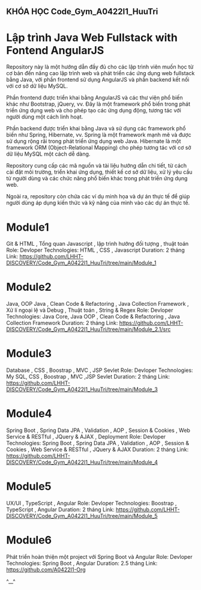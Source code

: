## KHÓA HỌC Code_Gym_A0422I1_HuuTri
# Lập trình Java Web Fullstack with Fontend AngularJS
 Repository này là một hướng dẫn đầy đủ cho các lập trình viên muốn học từ cơ bản đến nâng cao lập trình web và phát triển các ứng dụng web fullstack bằng Java,
 với phần frontend sử dụng AngularJS và phần backend kết nối với cơ sở dữ liệu MySQL.

Phần frontend được triển khai bằng AngularJS và các thư viện phổ biến khác như Bootstrap, jQuery, vv.
Đây là một framework phổ biến trong phát triển ứng dụng web và cho phép tạo các ứng dụng động, tương tác với người dùng một cách linh hoạt.

Phần backend được triển khai bằng Java và sử dụng các framework phổ biến như Spring, Hibernate, vv.
Spring là một framework mạnh mẽ và được sử dụng rộng rãi trong phát triển ứng dụng web Java. Hibernate là một framework ORM (Object-Relational Mapping)
cho phép tương tác với cơ sở dữ liệu MySQL một cách dễ dàng.

Repository cung cấp các mã nguồn và tài liệu hướng dẫn chi tiết, từ cách cài đặt môi trường, triển khai ứng dụng, 
thiết kế cơ sở dữ liệu, xử lý yêu cầu từ người dùng và các chức năng phổ biến khác trong phát triển ứng dụng web.

Ngoài ra, repository còn chứa các ví dụ minh họa và dự án thực tế để giúp người dùng áp dụng kiến thức và kỹ năng của mình vào các dự án thực tế.

# Module1
Git & HTML , Tổng quan Javascript , lập trình hướng đối tượng , thuật toán
Role: Devloper
Technologies: HTML , CSS , Javascript
Duration: 2 tháng
Link: https://github.com/LHHT-DISCOVERY/Code_Gym_A0422I1_HuuTri/tree/main/Module_1

# Module2
Java, OOP Java , Clean Code & Refactoring , Java Collection Framework , Xử lí ngoại lệ và Debug , Thuật toán , String & Regex
Role: Devloper
Technologies: Java Core, Java OOP , Clean Code & Refactoring , Java Collection Framework
Duration: 2 tháng
Link: https://github.com/LHHT-DISCOVERY/Code_Gym_A0422I1_HuuTri/tree/main/Module_2.1/src

# Module3
Database , CSS , Boostrap , MVC , JSP Sevlet
Role: Devloper
Technologies: My SQL, CSS , Boostrap , MVC ,JSP Sevlet
Duration: 2 tháng
Link: https://github.com/LHHT-DISCOVERY/Code_Gym_A0422I1_HuuTri/tree/main/Module_3

# Module4
Spring Boot , Spring Data JPA , Validation , AOP , Session & Cookies , Web Service & RESTful , JQuery & AJAX , Deployment
Role: Devloper
Technologies: Spring Boot , Spring Data JPA , Validation , AOP , Session & Cookies , Web Service & RESTful , JQuery & AJAX
Duration: 2 tháng
Link: https://github.com/LHHT-DISCOVERY/Code_Gym_A0422I1_HuuTri/tree/main/Module_4

# Module5
UX/UI , TypeScript , Angular
Role: Devloper
Technologies: Boostrap , TypeScript , Angular
Duration: 2 tháng
Link: https://github.com/LHHT-DISCOVERY/Code_Gym_A0422I1_HuuTri/tree/main/Module_5

# Module6
Phát triển hoàn thiện một project với Spring Boot và Angular
Role: Devloper
Technologies: Spring Boot , Angular
Duration: 2.5 tháng
Link: https://github.com/A0422I1-Org

^__^
